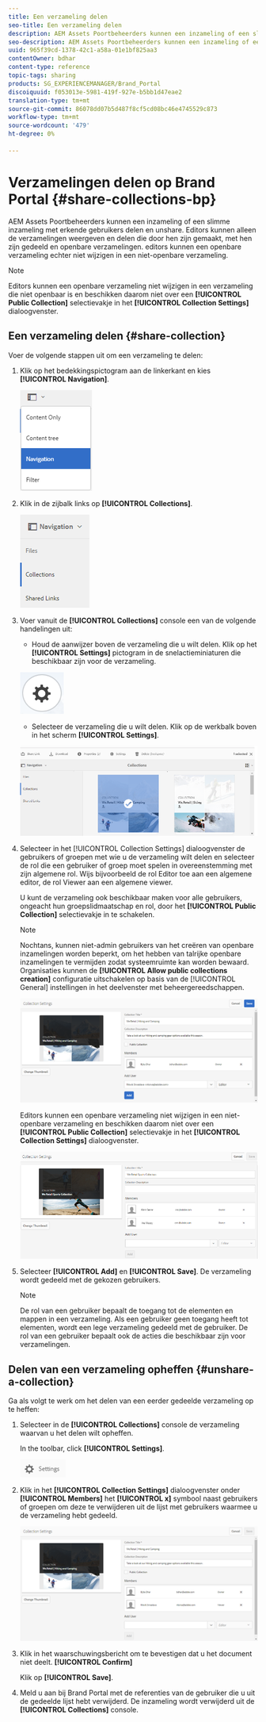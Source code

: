 ```yaml
---
title: Een verzameling delen
seo-title: Een verzameling delen
description: AEM Assets Poortbeheerders kunnen een inzameling of een slimme inzameling met erkende gebruikers delen en unshare. Editors kunnen alleen de verzamelingen weergeven en delen die door hen zijn gemaakt, met hen zijn gedeeld en openbare verzamelingen.
seo-description: AEM Assets Poortbeheerders kunnen een inzameling of een slimme inzameling met erkende gebruikers delen en unshare. Editors kunnen alleen de verzamelingen weergeven en delen die door hen zijn gemaakt, met hen zijn gedeeld en openbare verzamelingen.
uuid: 965f39cd-1378-42c1-a58a-01e1bf825aa3
contentOwner: bdhar
content-type: reference
topic-tags: sharing
products: SG_EXPERIENCEMANAGER/Brand_Portal
discoiquuid: f053013e-5981-419f-927e-b5bb1d47eae2
translation-type: tm+mt
source-git-commit: 86078dd07b5d487f8cf5cd08bc46e4745529c873
workflow-type: tm+mt
source-wordcount: '479'
ht-degree: 0%

---
```



# Verzamelingen delen op Brand Portal {#share-collections-bp}

AEM Assets Poortbeheerders kunnen een inzameling of een slimme inzameling met erkende gebruikers delen en unshare. Editors kunnen alleen de verzamelingen weergeven en delen die door hen zijn gemaakt, met hen zijn gedeeld en openbare verzamelingen. editors kunnen een openbare verzameling echter niet wijzigen in een niet-openbare verzameling.

>[!NOTE]
>
>Editors kunnen een openbare verzameling niet wijzigen in een verzameling die niet openbaar is en beschikken daarom niet over een **[!UICONTROL Public Collection]** selectievakje in het **[!UICONTROL Collection Settings]** dialoogvenster.

## Een verzameling delen {#share-collection}

Voer de volgende stappen uit om een verzameling te delen:

1. Klik op het bedekkingspictogram aan de linkerkant en kies **[!UICONTROL Navigation]**.

   ![](assets/contenttree-1.png)

1. Klik in de zijbalk links op **[!UICONTROL Collections]**.

   ![](assets/access_collections.png)

1. Voer vanuit de **[!UICONTROL Collections]** console een van de volgende handelingen uit:

   * Houd de aanwijzer boven de verzameling die u wilt delen. Klik op het **[!UICONTROL Settings]** pictogram in de snelactieminiaturen die beschikbaar zijn voor de verzameling.

   ![](assets/settings_thumbnail.png)

   * Selecteer de verzameling die u wilt delen. Klik op de werkbalk boven in het scherm **[!UICONTROL Settings]**.

   ![](assets/collection-sharing.png)

1. Selecteer in het [!UICONTROL Collection Settings] dialoogvenster de gebruikers of groepen met wie u de verzameling wilt delen en selecteer de rol die een gebruiker of groep moet spelen in overeenstemming met zijn algemene rol. Wijs bijvoorbeeld de rol Editor toe aan een algemene editor, de rol Viewer aan een algemene viewer.

   U kunt de verzameling ook beschikbaar maken voor alle gebruikers, ongeacht hun groepslidmaatschap en rol, door het **[!UICONTROL Public Collection]** selectievakje in te schakelen.

   >[!NOTE]
   >
   >Nochtans, kunnen niet-admin gebruikers van het creëren van openbare inzamelingen worden beperkt, om het hebben van talrijke openbare inzamelingen te vermijden zodat systeemruimte kan worden bewaard. Organisaties kunnen de **[!UICONTROL Allow public collections creation]** configuratie uitschakelen op basis van de [!UICONTROL General] instellingen in het deelvenster met beheergereedschappen.

   ![](assets/collection_sharingadduser.png)

   Editors kunnen een openbare verzameling niet wijzigen in een niet-openbare verzameling en beschikken daarom niet over een **[!UICONTROL Public Collection]** selectievakje in het **[!UICONTROL Collection Settings]** dialoogvenster.

   ![](assets/collection-setting-editor.png)

1. Selecteer **[!UICONTROL Add]** en **[!UICONTROL Save]**. De verzameling wordt gedeeld met de gekozen gebruikers.

   >[!NOTE]
   >
   >De rol van een gebruiker bepaalt de toegang tot de elementen en mappen in een verzameling. Als een gebruiker geen toegang heeft tot elementen, wordt een lege verzameling gedeeld met de gebruiker. De rol van een gebruiker bepaalt ook de acties die beschikbaar zijn voor verzamelingen.

## Delen van een verzameling opheffen {#unshare-a-collection}

Ga als volgt te werk om het delen van een eerder gedeelde verzameling op te heffen:

1. Selecteer in de **[!UICONTROL Collections]** console de verzameling waarvan u het delen wilt opheffen.

   In the toolbar, click **[!UICONTROL Settings]**.

   ![](assets/collection_settings.png)

1. Klik in het **[!UICONTROL Collection Settings]** dialoogvenster onder **[!UICONTROL Members]** het **[!UICONTROL x]** symbool naast gebruikers of groepen om deze te verwijderen uit de lijst met gebruikers waarmee u de verzameling hebt gedeeld.

   ![](assets/unshare_collection.png)

1. Klik in het waarschuwingsbericht om te bevestigen dat u het document niet deelt. **[!UICONTROL Confirm]**

   Klik op **[!UICONTROL Save]**.

1. Meld u aan bij Brand Portal met de referenties van de gebruiker die u uit de gedeelde lijst hebt verwijderd. De inzameling wordt verwijderd uit de **[!UICONTROL Collections]** console.
